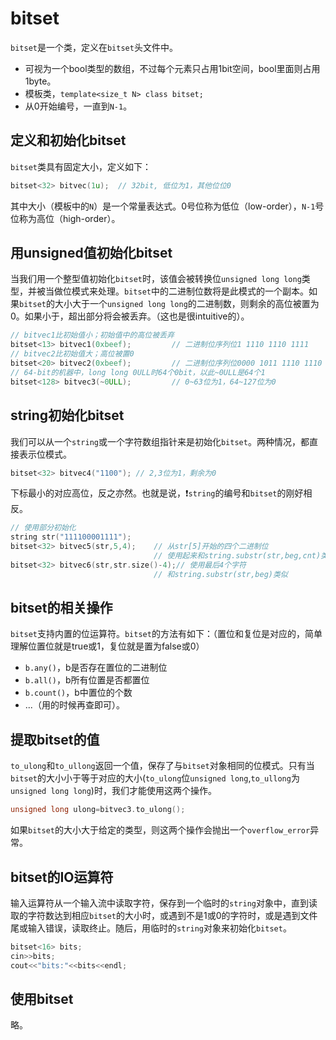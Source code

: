# bitset

`bitset`是一个类，定义在`bitset`头文件中。
- 可视为一个bool类型的数组，不过每个元素只占用1bit空间，bool里面则占用1byte。
- 模板类，`template<size_t N> class bitset;`
- 从0开始编号，一直到`N-1`。

## 定义和初始化bitset

`bitset`类具有固定大小，定义如下：
```c++
bitset<32> bitvec(1u);  // 32bit, 低位为1，其他位位0
```
其中大小（模板中的`N`）是一个常量表达式。0号位称为低位（low-order），`N-1`号位称为高位（high-order）。

## 用unsigned值初始化bitset
当我们用一个整型值初始化`bitset`时，该值会被转换位`unsigned long long`类型，并被当做位模式来处理。`bitset`中的二进制位数将是此模式的一个副本。如果`bitset`的大小大于一个`unsigned long long`的二进制数，则剩余的高位被置为0。如果小于，超出部分将会被丢弃。（这也是很intuitive的）。

```c++
// bitvec1比初始值小；初始值中的高位被丢弃
bitset<13> bitvec1(0xbeef);         // 二进制位序列位1 1110 1110 1111
// bitvec2比初始值大；高位被置0
bitset<20> bitvec2(0xbeef);         // 二进制位序列位0000 1011 1110 1110 1111
// 64-bit的机器中，long long 0ULL时64个0bit，以此~0ULL是64个1
bitset<128> bitvec3(~0ULL);         // 0~63位为1，64~127位为0
```

## string初始化bitset

我们可以从一个`string`或一个字符数组指针来是初始化`bitset`。两种情况，都直接表示位模式。
```c++
bitset<32> bitvec4("1100"); // 2,3位为1，剩余为0
```
下标最小的对应高位，反之亦然。也就是说，:exclamation:`string`的编号和`bitset`的刚好相反。
```c++
// 使用部分初始化
string str("111100001111");
bitset<32> bitvec5(str,5,4);    // 从str[5]开始的四个二进制位
                                // 使用起来和string.substr(str,beg,cnt)类似。
bitset<32> bitvec6(str,str.size()-4);// 使用最后4个字符
                                // 和string.substr(str,beg)类似
```

## bitset的相关操作

`bitset`支持内置的位运算符。`bitset`的方法有如下：（置位和复位是对应的，简单理解位置位就是true或1，复位就是置为false或0）
- `b.any()`，b是否存在置位的二进制位
- `b.all()`，b所有位置是否都置位
- `b.count()`，b中置位的个数
-   ...（用的时候再查即可）。

## 提取bitset的值

`to_ulong`和`to_ullong`返回一个值，保存了与`bitset`对象相同的位模式。只有当`bitset`的大小小于等于对应的大小(`to_ulong`位`unsigned long`,`to_ullong`为`unsigned long long`)时，我们才能使用这两个操作。
```c++
unsigned long ulong=bitvec3.to_ulong();
```

如果`bitset`的大小大于给定的类型，则这两个操作会抛出一个`overflow_error`异常。

## bitset的IO运算符

输入运算符从一个输入流中读取字符，保存到一个临时的`string`对象中，直到读取的字符数达到相应`bitset`的大小时，或遇到不是1或0的字符时，或是遇到文件尾或输入错误，读取终止。随后，用临时的`string`对象来初始化`bitset`。
```c++
bitset<16> bits;
cin>>bits;
cout<<"bits:"<<bits<<endl;
```

## 使用bitset

略。
